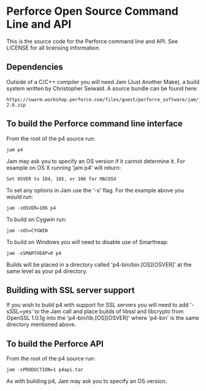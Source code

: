 # Perforce Open Source Command Line and API

This is the source code for the Perforce command line and API. See LICENSE
for all licensing information.


## Dependencies
Outside of a C/C++ compiler you will need Jam (Just Another Make), a build system
written by Christopher Seiwald. A source bundle can be found here: 

    https://swarm.workshop.perforce.com/files/guest/perforce_software/jam/jam-2.6.zip


## To build the Perforce command line interface
From the root of the p4 source run:

    jam p4

Jam may ask you to specify an OS version if it cannot determine it. For example
on OS X running 'jam p4' will return:

    Set OSVER to 104, 105, or 106 for MACOSX 

To set any options in Jam use the '-s' flag. For the example above you would run:

    jam -sOSVER=106 p4

To build on Cygwin run:

    jam -sOS=CYGWIN

To build on Windows you will need to disable use of Smartheap:

    jam -sSMARTHEAP=0 p4

Builds will be placed in a directory called 'p4-bin/bin.[OS][OSVER]' at the same level as your p4 directory.


## Building with SSL server support
If you wish to build p4 with support for SSL servers you will need to add '-sSSL=yes'
to the Jam call and place builds of libssl and libcrypto from OpenSSL 1.0.1g
into the 'p4-bin/lib.[OS][OSVER]' where 'p4-bin' is the same directory mentioned above.


## To build the Perforce API
From the root of the p4 source run:

    jam -sPRODUCTION=1 p4api.tar

As with building p4, Jam may ask you to specify an OS version.

